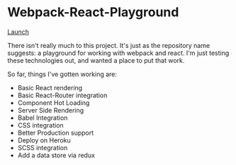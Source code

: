 # Webpack-React-Playground

[Launch](https://lit-sea-41628.herokuapp.com/)

There isn't really much to this project. It's just as the repository
name suggests: a playground for working with webpack and react. I'm
just testing these technologies out, and wanted a place to put that 
work.

So far, things I've gotten working are:
* Basic React rendering
* Basic React-Router integration
* Component Hot Loading
* Server Side Rendering
* Babel Integration
* CSS integration
* Better Production support
* Deploy on Heroku
* SCSS integration
* Add a data store via redux
